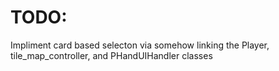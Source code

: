 # TODO:

Impliment card based selecton via somehow linking the Player, tile_map_controller, and PHandUIHandler classes 